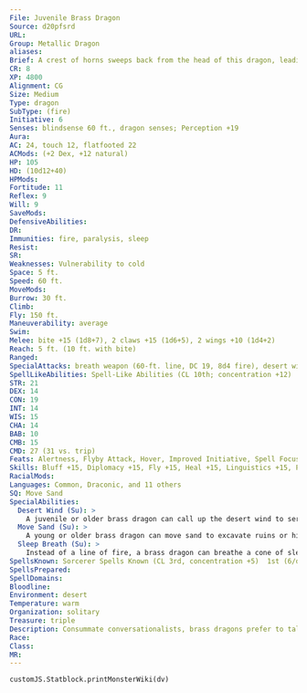```yaml
---
File: Juvenile Brass Dragon
Source: d20pfsrd
URL: 
Group: Metallic Dragon
aliases: 
Brief: A crest of horns sweeps back from the head of this dragon, leading to a long neck and serpentine brass body.
CR: 8
XP: 4800
Alignment: CG
Size: Medium
Type: dragon
SubType: (fire)
Initiative: 6
Senses: blindsense 60 ft., dragon senses; Perception +19
Aura: 
AC: 24, touch 12, flatfooted 22
ACMods: (+2 Dex, +12 natural)
HP: 105
HD: (10d12+40)
HPMods: 
Fortitude: 11
Reflex: 9
Will: 9
SaveMods: 
DefensiveAbilities: 
DR: 
Immunities: fire, paralysis, sleep
Resist: 
SR: 
Weaknesses: Vulnerability to cold
Space: 5 ft.
Speed: 60 ft.
MoveMods: 
Burrow: 30 ft.
Climb: 
Fly: 150 ft.
Maneuverability: average
Swim: 
Melee: bite +15 (1d8+7), 2 claws +15 (1d6+5), 2 wings +10 (1d4+2)
Reach: 5 ft. (10 ft. with bite)
Ranged: 
SpecialAttacks: breath weapon (60-ft. line, DC 19, 8d4 fire), desert wind, sleep breath
SpellLikeAbilities: Spell-Like Abilities (CL 10th; concentration +12)  At will-endure elements, speak with animals
STR: 21
DEX: 14
CON: 19
INT: 14
WIS: 15
CHA: 14
BAB: 10
CMB: 15
CMD: 27 (31 vs. trip)
Feats: Alertness, Flyby Attack, Hover, Improved Initiative, Spell Focus (Enchantment)
Skills: Bluff +15, Diplomacy +15, Fly +15, Heal +15, Linguistics +15, Perception +19, Sense Motive +19, Spellcraft +15
RacialMods: 
Languages: Common, Draconic, and 11 others
SQ: Move Sand
SpecialAbilities:
  Desert Wind (Su): >
    A juvenile or older brass dragon can call up the desert wind to serve him. This functions as gust of wind, but any creature in its path must make a Fortitude save (DC 19) or be blinded for 1d4 rounds by the sand.
  Move Sand (Su): >
    A young or older brass dragon can move sand to excavate ruins or hide treasures. This functions as move earth, but it only affects sand. The dragon uses his HD in place of his caster level for this effect. This is equivalent to a 5th-level spell.
  Sleep Breath (Su): >
    Instead of a line of fire, a brass dragon can breathe a cone of sleep gas. Creatures within the cone must succeed on a Will save or fall asleep for 1d6+4 rounds.
SpellsKnown: Sorcerer Spells Known (CL 3rd, concentration +5)  1st (6/day)-charm person (DC 14), comprehend languages, shield  0 (at will)-arcane mark, dancing lights, detect magic, mage hand, message
SpellsPrepared: 
SpellDomains: 
Bloodline: 
Environment: desert
Temperature: warm
Organization: solitary
Treasure: triple
Description: Consummate conversationalists, brass dragons prefer to talk instead of fight. Brass dragons lair near humanoid settlements, where they can hear the most recent news and gossip.
Race: 
Class: 
MR: 
---
```

```dataviewjs
customJS.Statblock.printMonsterWiki(dv)
```

